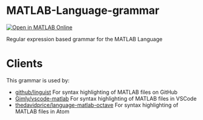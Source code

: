 # MATLAB-Language-grammar
[![Open in MATLAB Online](https://www.mathworks.com/images/responsive/global/open-in-matlab-online.svg)](https://matlab.mathworks.com/open/github/v1?repo=mathworks/MATLAB-Language-grammar)

Regular expression based grammar for the MATLAB Language

# Clients

This grammar is used by:

* [github/linguist](https://github.com/github/linguist) For syntax highlighting of MATLAB files on GitHub
* [Gimly/vscode-matlab](https://github.com/Gimly/vscode-matlab) For syntax highlighting of MATLAB files in VSCode
* [thedavidprice/language-matlab-octave](https://github.com/thedavidprice/language-matlab-octave) For syntax highlighting of MATLAB files in Atom
